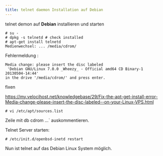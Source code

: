 ```yaml
---
title: telnet daemon Installation auf Debian
---
```


telnet demon auf **Debian** installieren und starten

```
# su -
# dpkg -s telnetd # check installed
# apt-get install telnetd
Medienwechsel: ... /media/cdrom/
```


Fehlermeldung :
```
Media change: please insert the disc labeled
 'Debian GNU/Linux 7.0.0 _Wheezy_ - Official amd64 CD Binary-1 20130504-14:44'
in the drive '/media/cdrom/' and press enter.
```
fixen

https://my.velocihost.net/knowledgebase/29/Fix-the-apt-get-install-error-Media-change-please-insert-the-disc-labeled--on-your-Linux-VPS.html

```
# vi /etc/apt/sources.list
```
Zeile mit db cdrom ...` auskommentieren.

Telnet Server starten:

```
# /etc/init.d/openbsd-inetd restart
```

Nun ist telnet auf das Debian Linux System möglich.





